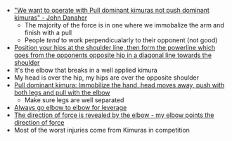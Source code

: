 - ["We want to operate with Pull dominant kimuras not push dominant kimuras" - John Danaher](https://youtu.be/p-6lmaseoGI?t=107)
	- The majority of the force is in one where we immobalize the arm and finish with a pull
	- People *tend* to work perpendicualarly to their opponent (not good)
- [Position your hips at the shoulder line, then form the powerline which goes from the opponents opposite hip in a diagonal line towards the shoulder](https://youtu.be/p-6lmaseoGI?t=213)
- It's the elbow that breaks in a well applied kimura
- My head is over the hip, my hips are over the opposite shoulder
- [Pull dominant kimura: Immobilize the hand, head moves away, push with both legs and pull with the elbow](https://youtu.be/p-6lmaseoGI?t=280)
	-  Make sure legs are well separated
- [Always go elbow to elbow for leverage](https://youtu.be/p-6lmaseoGI?t=365)
- [The direction of force is revealed by the elbow - my elbow points the direction of force](https://youtu.be/p-6lmaseoGI?t=501)
- Most of the worst injuries come from Kimuras in competition